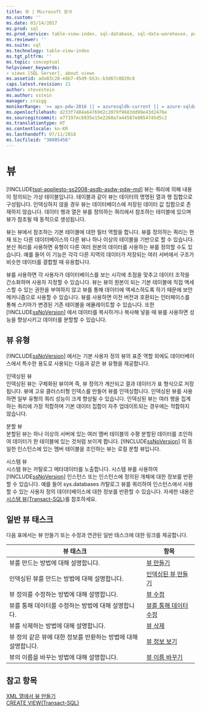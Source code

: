 ```yaml
---
title: 뷰 | Microsoft 문서
ms.custom: ''
ms.date: 03/14/2017
ms.prod: sql
ms.prod_service: table-view-index, sql-database, sql-data-warehouse, pdw
ms.reviewer: ''
ms.suite: sql
ms.technology: table-view-index
ms.tgt_pltfrm: ''
ms.topic: conceptual
helpviewer_keywords:
- views [SQL Server], about views
ms.assetid: ada83c28-e8b7-45d9-b53c-b3d67c8820c8
caps.latest.revision: 21
author: stevestein
ms.author: sstein
manager: craigg
monikerRange: '>= aps-pdw-2016 || = azuresqldb-current || = azure-sqldw-latest || >= sql-server-2016 || = sqlallproducts-allversions'
ms.openlocfilehash: d233f7484a64769d2c2079f9683dd99e43d2476e
ms.sourcegitcommit: e77197ec6935e15e2260a7a44587e8054745d5c2
ms.translationtype: HT
ms.contentlocale: ko-KR
ms.lasthandoff: 07/11/2018
ms.locfileid: "38005456"
---
```

# <a name="views"></a>뷰
[!INCLUDE[tsql-appliesto-ss2008-asdb-asdw-pdw-md](../../includes/tsql-appliesto-ss2008-asdb-asdw-pdw-md.md)]
  뷰는 쿼리에 의해 내용이 정의되는 가상 테이블입니다. 테이블과 같이 뷰는 데이터의 명명된 열과 행 집합으로 구성됩니다. 인덱싱하지 않을 경우 뷰는 데이터베이스에 저장된 데이터 값 집합으로 존재하지 않습니다. 데이터 행과 열은 뷰를 정의하는 쿼리에서 참조하는 테이블에 있으며 뷰가 참조될 때 동적으로 생성됩니다.  
  
 뷰는 뷰에서 참조하는 기본 테이블에 대한 필터 역할을 합니다. 뷰를 정의하는 쿼리는 현재 또는 다른 데이터베이스의 다른 뷰나 하나 이상의 테이블을 기반으로 할 수 있습니다. 분산 쿼리를 사용하면 유형이 다른 여러 원본의 데이터를 사용하는 뷰를 정의할 수도 있습니다. 예를 들어 이 기능은 각각 다른 지역의 데이터가 저장되는 여러 서버에서 구조가 비슷한 데이터를 결합할 때 유용합니다.  
  
 뷰를 사용하면 각 사용자가 데이터베이스를 보는 시각에 초점을 맞추고 데이터 조작을 간소화하며 사용자 지정할 수 있습니다. 뷰는 뷰의 원본이 되는 기본 테이블에 직접 액세스할 수 있는 권한을 부여하지 않고 뷰를 통해 데이터에 액세스하도록 하기 때문에 보안 메커니즘으로 사용할 수 있습니다. 뷰를 사용하면 이전 버전과 호환되는 인터페이스를 통해 스키마가 변경된 기존 테이블을 에뮬레이트할 수 있습니다. 또한 [!INCLUDE[ssNoVersion](../../includes/ssnoversion-md.md)] 에서 데이터를 복사하거나 복사해 넣을 때 뷰를 사용하면 성능을 향상시키고 데이터를 분할할 수 있습니다.  
  
## <a name="types-of-views"></a>뷰 유형  
 [!INCLUDE[ssNoVersion](../../includes/ssnoversion-md.md)] 에서는 기본 사용자 정의 뷰의 표준 역할 외에도 데이터베이스에서 특수한 용도로 사용되는 다음과 같은 뷰 유형을 제공합니다.  
  
 인덱싱된 뷰  
 인덱싱된 뷰는 구체화된 뷰이며 즉, 뷰 정의가 계산되고 결과 데이터가 표 형식으로 저장됩니다. 뷰에 고유 클러스터형 인덱스를 만들어 뷰를 인덱싱합니다. 인덱싱된 뷰를 사용하면 일부 유형의 쿼리 성능이 크게 향상될 수 있습니다. 인덱싱된 뷰는 여러 행을 집계하는 쿼리에 가장 적합하며 기본 데이터 집합이 자주 업데이트되는 경우에는 적합하지 않습니다.  
  
 분할 뷰  
 분할된 뷰는 하나 이상의 서버에 있는 여러 멤버 테이블의 수평 분할된 데이터를 조인하여 데이터가 한 테이블에 있는 것처럼 보이게 합니다. [!INCLUDE[ssNoVersion](../../includes/ssnoversion-md.md)] 의 동일한 인스턴스에 있는 멤버 테이블을 조인하는 뷰는 로컬 분할 뷰입니다.  
  
 시스템 뷰  
 시스템 뷰는 카탈로그 메타데이터를 노출합니다. 시스템 뷰를 사용하여 [!INCLUDE[ssNoVersion](../../includes/ssnoversion-md.md)] 인스턴스 또는 인스턴스에 정의된 개체에 대한 정보를 반환할 수 있습니다. 예를 들어 sys.databases 카탈로그 뷰를 쿼리하여 인스턴스에서 사용할 수 있는 사용자 정의 데이터베이스에 대한 정보를 반환할 수 있습니다. 자세한 내용은 [시스템 뷰&#40;Transact-SQL&#41;](http://msdn.microsoft.com/library/35a6161d-7f43-4e00-bcd3-3091f2015e90)를 참조하세요.  
  
## <a name="common-view-tasks"></a>일반 뷰 태스크  
 다음 표에서는 뷰 만들기 또는 수정과 연관된 일반 태스크에 대한 링크를 제공합니다.  
  
|뷰 태스크|항목|  
|----------------|-----------|  
|뷰를 만드는 방법에 대해 설명합니다.|[뷰 만들기](../../relational-databases/views/create-views.md)|  
|인덱싱된 뷰를 만드는 방법에 대해 설명합니다.|[인덱싱된 뷰 만들기](../../relational-databases/views/create-indexed-views.md)|  
|뷰 정의를 수정하는 방법에 대해 설명합니다.|[뷰 수정](../../relational-databases/views/modify-views.md)|  
|뷰를 통해 데이터를 수정하는 방법에 대해 설명합니다.|[뷰를 통해 데이터 수정](../../relational-databases/views/modify-data-through-a-view.md)|  
|뷰를 삭제하는 방법에 대해 설명합니다.|[뷰 삭제](../../relational-databases/views/delete-views.md)|  
|뷰 정의 같은 뷰에 대한 정보를 반환하는 방법에 대해 설명합니다.|[뷰 정보 보기](../../relational-databases/views/get-information-about-a-view.md)|  
|뷰의 이름을 바꾸는 방법에 대해 설명합니다.|[뷰 이름 바꾸기](../../relational-databases/views/rename-views.md)|  
  
## <a name="see-also"></a>참고 항목  
 [XML 열에서 뷰 만들기](../../relational-databases/xml/create-views-over-xml-columns.md)   
 [CREATE VIEW&#40;Transact-SQL&#41;](../../t-sql/statements/create-view-transact-sql.md)  
  
  
